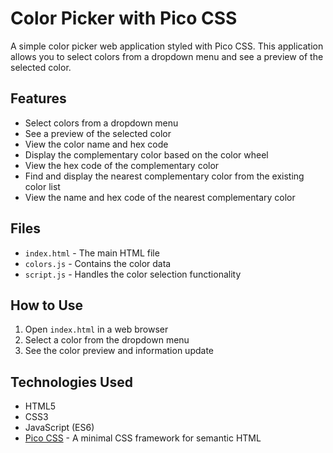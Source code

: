 # Color Picker with Pico CSS

A simple color picker web application styled with Pico CSS. This application allows you to select colors from a dropdown menu and see a preview of the selected color.

## Features

- Select colors from a dropdown menu
- See a preview of the selected color
- View the color name and hex code
- Display the complementary color based on the color wheel
- View the hex code of the complementary color
- Find and display the nearest complementary color from the existing color list
- View the name and hex code of the nearest complementary color

## Files

- `index.html` - The main HTML file
- `colors.js` - Contains the color data
- `script.js` - Handles the color selection functionality

## How to Use

1. Open `index.html` in a web browser
2. Select a color from the dropdown menu
3. See the color preview and information update

## Technologies Used

- HTML5
- CSS3
- JavaScript (ES6)
- [Pico CSS](https://picocss.com/) - A minimal CSS framework for semantic HTML
